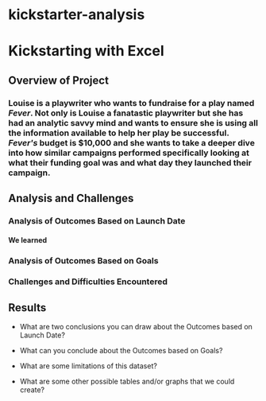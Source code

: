 # kickstarter-analysis


# Kickstarting with Excel

## Overview of Project

### Louise is a playwriter who wants to fundraise for a play named _Fever_. Not only is Louise a fanatastic playwriter but she has had an analytic savvy mind and wants to ensure she is using all the information available to help her play be successful. _Fever's_ budget is $10,000 and she wants to take a deeper dive into how similar campaigns performed specifically looking at what their funding goal was and what day they launched their campaign. 

## Analysis and Challenges

### Analysis of Outcomes Based on Launch Date
#### We learned

### Analysis of Outcomes Based on Goals

### Challenges and Difficulties Encountered

## Results

- What are two conclusions you can draw about the Outcomes based on Launch Date?

- What can you conclude about the Outcomes based on Goals?

- What are some limitations of this dataset?

- What are some other possible tables and/or graphs that we could create?

